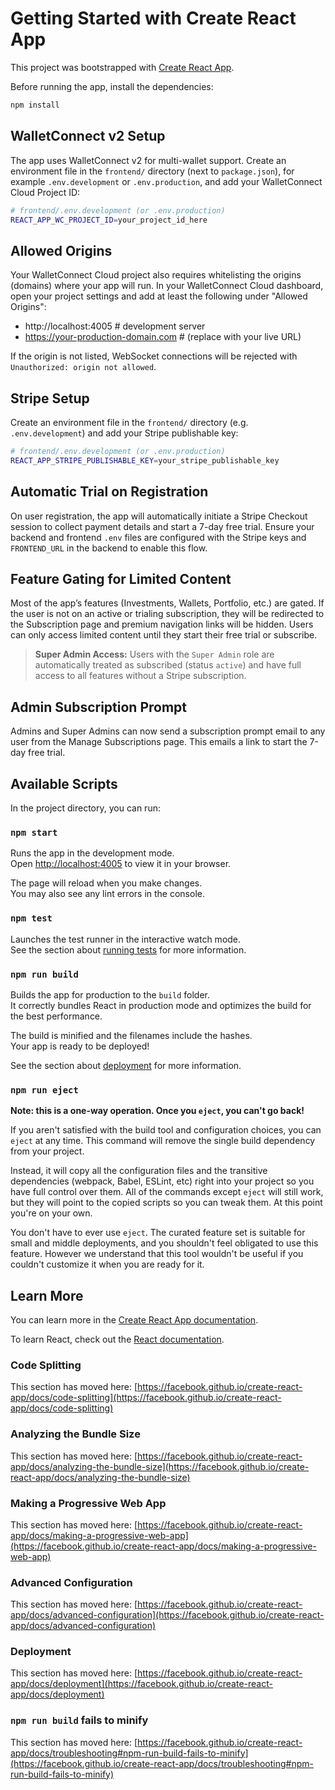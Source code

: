 # Getting Started with Create React App

This project was bootstrapped with [Create React App](https://github.com/facebook/create-react-app).

Before running the app, install the dependencies:
```bash
npm install
```

## WalletConnect v2 Setup
The app uses WalletConnect v2 for multi-wallet support. Create an environment file in the `frontend/` directory (next to `package.json`), for example `.env.development` or `.env.production`, and add your WalletConnect Cloud Project ID:
```bash
# frontend/.env.development (or .env.production)
REACT_APP_WC_PROJECT_ID=your_project_id_here
```

## Allowed Origins
Your WalletConnect Cloud project also requires whitelisting the origins (domains) where your app will run. In your WalletConnect Cloud dashboard, open your project settings and add at least the following under "Allowed Origins":
- http://localhost:4005    # development server
- https://your-production-domain.com  # (replace with your live URL)

If the origin is not listed, WebSocket connections will be rejected with `Unauthorized: origin not allowed`.
## Stripe Setup
Create an environment file in the `frontend/` directory (e.g. `.env.development`) and add your Stripe publishable key:
```bash
# frontend/.env.development (or .env.production)
REACT_APP_STRIPE_PUBLISHABLE_KEY=your_stripe_publishable_key
```

## Automatic Trial on Registration

On user registration, the app will automatically initiate a Stripe Checkout session to collect payment details and start a 7-day free trial. Ensure your backend and frontend `.env` files are configured with the Stripe keys and `FRONTEND_URL` in the backend to enable this flow.

## Feature Gating for Limited Content

Most of the app’s features (Investments, Wallets, Portfolio, etc.) are gated. If the user is not on an active or trialing subscription, they will be redirected to the Subscription page and premium navigation links will be hidden. Users can only access limited content until they start their free trial or subscribe.

> **Super Admin Access:** Users with the `Super Admin` role are automatically treated as subscribed (status `active`) and have full access to all features without a Stripe subscription.

## Admin Subscription Prompt

Admins and Super Admins can now send a subscription prompt email to any user from the Manage Subscriptions page. This emails a link to start the 7-day free trial.

## Available Scripts

In the project directory, you can run:

### `npm start`

Runs the app in the development mode.\
Open [http://localhost:4005](http://localhost:4005) to view it in your browser.

The page will reload when you make changes.\
You may also see any lint errors in the console.

### `npm test`

Launches the test runner in the interactive watch mode.\
See the section about [running tests](https://facebook.github.io/create-react-app/docs/running-tests) for more information.

### `npm run build`

Builds the app for production to the `build` folder.\
It correctly bundles React in production mode and optimizes the build for the best performance.

The build is minified and the filenames include the hashes.\
Your app is ready to be deployed!

See the section about [deployment](https://facebook.github.io/create-react-app/docs/deployment) for more information.

### `npm run eject`

**Note: this is a one-way operation. Once you `eject`, you can't go back!**

If you aren't satisfied with the build tool and configuration choices, you can `eject` at any time. This command will remove the single build dependency from your project.

Instead, it will copy all the configuration files and the transitive dependencies (webpack, Babel, ESLint, etc) right into your project so you have full control over them. All of the commands except `eject` will still work, but they will point to the copied scripts so you can tweak them. At this point you're on your own.

You don't have to ever use `eject`. The curated feature set is suitable for small and middle deployments, and you shouldn't feel obligated to use this feature. However we understand that this tool wouldn't be useful if you couldn't customize it when you are ready for it.

## Learn More

You can learn more in the [Create React App documentation](https://facebook.github.io/create-react-app/docs/getting-started).

To learn React, check out the [React documentation](https://reactjs.org/).

### Code Splitting

This section has moved here: [https://facebook.github.io/create-react-app/docs/code-splitting](https://facebook.github.io/create-react-app/docs/code-splitting)

### Analyzing the Bundle Size

This section has moved here: [https://facebook.github.io/create-react-app/docs/analyzing-the-bundle-size](https://facebook.github.io/create-react-app/docs/analyzing-the-bundle-size)

### Making a Progressive Web App

This section has moved here: [https://facebook.github.io/create-react-app/docs/making-a-progressive-web-app](https://facebook.github.io/create-react-app/docs/making-a-progressive-web-app)

### Advanced Configuration

This section has moved here: [https://facebook.github.io/create-react-app/docs/advanced-configuration](https://facebook.github.io/create-react-app/docs/advanced-configuration)

### Deployment

This section has moved here: [https://facebook.github.io/create-react-app/docs/deployment](https://facebook.github.io/create-react-app/docs/deployment)

### `npm run build` fails to minify

This section has moved here: [https://facebook.github.io/create-react-app/docs/troubleshooting#npm-run-build-fails-to-minify](https://facebook.github.io/create-react-app/docs/troubleshooting#npm-run-build-fails-to-minify)
